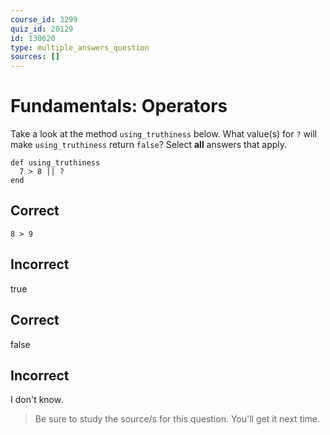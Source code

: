 ```yaml
---
course_id: 3299
quiz_id: 20129
id: 130620
type: multiple_answers_question
sources: []
---
```


# Fundamentals: Operators

Take a look at the method&nbsp;`using_truthiness`&nbsp;below. What value(s)
for&nbsp;`?`&nbsp;will make&nbsp;`using_truthiness`&nbsp;return&nbsp;`false`?
Select **all** answers that apply.

```
def using_truthiness
  7 > 8 || ?
end
```

## Correct

```
8 > 9
```

## Incorrect

true

## Correct

false

## Incorrect

I don't know.

> Be sure to study the source/s for this question. You'll get it next time.

